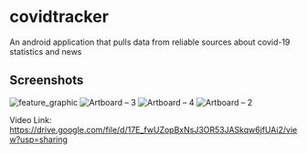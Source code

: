 # covidtracker

An android application that pulls data from reliable sources about covid-19 statistics and news

## Screenshots

![feature_graphic](https://user-images.githubusercontent.com/43380701/87754134-de766b00-c821-11ea-8938-40b7df4dc67f.png)
![Artboard – 3](https://user-images.githubusercontent.com/43380701/87755334-71b0a000-c824-11ea-85d2-cdea2b627586.png)
![Artboard – 4](https://user-images.githubusercontent.com/43380701/87755336-72e1cd00-c824-11ea-8d7d-1ac73527c30b.png)
![Artboard – 2](https://user-images.githubusercontent.com/43380701/87755338-737a6380-c824-11ea-8aae-25741c39fd61.png)


Video Link: https://drive.google.com/file/d/17E_fwUZopBxNsJ3OR53JASkqw6jfUAi2/view?usp=sharing
